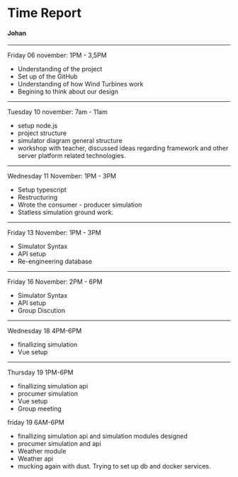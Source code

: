 # Time Report

#### Johan
___
Friday 06 november: 1PM - 3,5PM </br>

* Understanding of the project
* Set up of the GitHub
* Understanding of how Wind Turbines work
* Begining to think about our design
---

Tuesday 10 november: 7am - 11am </br>

* setup node.js
* project structure
* simulator diagram general structure
* workshop with teacher, discussed ideas regarding framework and other server platform related technologies. 
---

Wednesday 11 November: 1PM - 3PM </br>
* Setup typescript
* Restructuring
* Wrote the consumer - producer simulation
* Statless simulation ground work.

---
Friday 13 November: 1PM - 3PM </br>
* Simulator Syntax 
* API setup
* Re-engineering database

---
Friday 16 November: 2PM - 6PM </br>
* Simulator Syntax 
* API setup
* Group Discution

---
Wednesday 18 4PM-6PM
* finallizing simulation
* Vue setup
---
Thursday 19 1PM-6PM
* finallizing simulation api
* procumer simulation
* Vue setup
* Group meeting

friday 19 6AM-6PM
* finallizing simulation api and simulation modules designed
* procumer simulation and api
* Weather module
* Weather api
* mucking again with dust. Trying to set up db and docker services.
